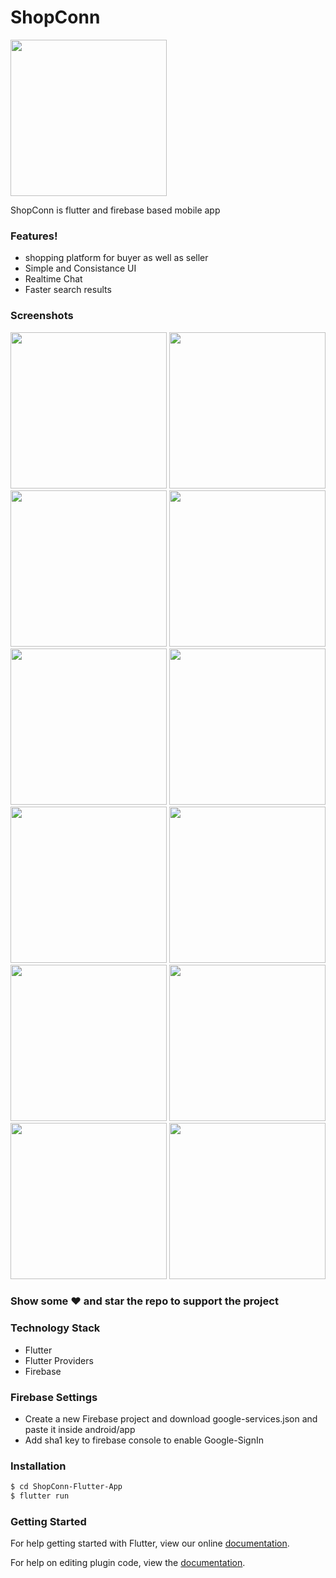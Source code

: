 # ShopConn
<p>
  <img src="./assets/images/shopconnLogo.png" width="250" title="">
</p>

ShopConn is flutter and firebase based mobile app

### Features!
  - shopping platform for buyer as well as seller
  - Simple and Consistance UI
  - Realtime Chat
  - Faster search results

### Screenshots
<p float="left">
  <img src="./screenshots/bs.png" width="250" title="">
  <img src="./screenshots/home.png" width="250" title="">
  <img src="./screenshots/addProduct.png" width="250" title="">
  <img src="./screenshots/search.png" width="250" title="">
  <img src="./screenshots/filter.png" width="250" title="">
  <img src="./screenshots/settings.png" width="250" title="">
  <img src="./screenshots/profile.png" width="250" title="">
  <img src="./screenshots/chat.png" width="250" title="">
  <img src="./screenshots/chat1.png" width="250" title="">
  <img src="./screenshots/request.png" width="250" title="">
  <img src="./screenshots/sold.png" width="250" title="">
  <img src="./screenshots/myProducts.png" width="250" title="">
</p>

### Show some :heart: and star the repo to support the project

### Technology Stack

- Flutter
- Flutter Providers
- Firebase

### Firebase Settings
- Create a new Firebase project and download google-services.json and paste it inside android/app
- Add sha1 key to firebase console to enable Google-SignIn

### Installation

```sh
$ cd ShopConn-Flutter-App
$ flutter run
```


### Getting Started

For help getting started with Flutter, view our online
[documentation](http://flutter.io/).

For help on editing plugin code, view the [documentation](https://flutter.io/platform-plugins/#edit-code).

